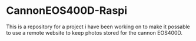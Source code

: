 # CannonEOS400D-Raspi
This is a repository for a project i have been working on to make it possable to use a remote website to keep photos stored for the cannon EOS400D.
